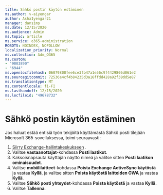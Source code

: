 ```yaml
---
title: Sähkö postin käytön estäminen
ms.author: v-aiyengar
author: AshaIyengar21
manager: dansimp
ms.date: 12/15/2020
ms.audience: Admin
ms.topic: article
ms.service: o365-administration
ROBOTS: NOINDEX, NOFOLLOW
localization_priority: Normal
ms.collection: Adm_O365
ms.custom:
- "9003890"
- "6944"
ms.openlocfilehash: 06079800fee6ce3fb47a1e56c9f4429805d061e2
ms.sourcegitcommit: 72536a4cf4b84235d3a16ffdd428a92f38dd5e87
ms.translationtype: MT
ms.contentlocale: fi-FI
ms.lasthandoff: 12/15/2020
ms.locfileid: "49678732"
---
```

# <a name="block-access-to-email"></a>Sähkö postin käytön estäminen

Jos haluat estää entisiä työn tekijöitä käyttämästä Sähkö posti tilejään Microsoft 365-sovelluksessa, toimi seuraavasti:

1. [Siirry Exchange-hallintakeskukseen](https://go.microsoft.com/fwlink/?linkid=2138629) .
1. Valitse **vastaanottajat**-kohdassa **Posti laatikot**.
1. Kaksoisnapsauta käyttäjän näyttö nimeä ja valitse sitten **Posti laatikon ominaisuudet**.
1. Valitse **mobiililaitteet**-kohdassa **Poista Exchange ActiveSync käytöstä** ja vastaa **Kyllä**, ja valitse sitten **Poista käytöstä laitteiden OWA** ja vastaa **Kyllä**.
1. Valitse **Sähkö posti yhteydet**-kohdassa **Poista käytöstä** ja vastaa **Kyllä**.
1. Valitse **Tallenna**.
